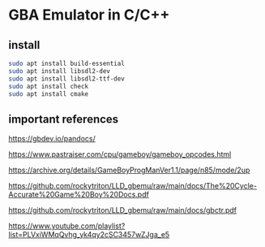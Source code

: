 # GBA Emulator in C/C++

## install

```bash
sudo apt install build-essential
sudo apt install libsdl2-dev
sudo apt install libsdl2-ttf-dev
sudo apt install check
sudo apt install cmake
```

## important references

https://gbdev.io/pandocs/

https://www.pastraiser.com/cpu/gameboy/gameboy_opcodes.html

https://archive.org/details/GameBoyProgManVer1.1/page/n85/mode/2up

https://github.com/rockytriton/LLD_gbemu/raw/main/docs/The%20Cycle-Accurate%20Game%20Boy%20Docs.pdf

https://github.com/rockytriton/LLD_gbemu/raw/main/docs/gbctr.pdf

https://www.youtube.com/playlist?list=PLVxiWMqQvhg_yk4qy2cSC3457wZJga_e5
